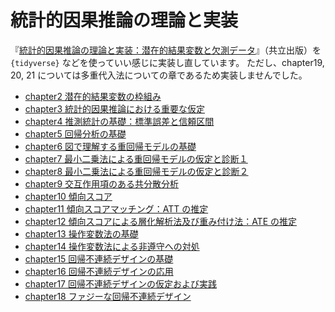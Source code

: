 # 統計的因果推論の理論と実装

『[統計的因果推論の理論と実装：潜在的結果変数と欠測データ](https://www.kyoritsu-pub.co.jp/book/b10011781.html)』（共立出版）を `{tidyverse}` などを使っていい感じに実装し直しています。
ただし、chapter19, 20, 21 については多重代入法についての章であるため実装しませんでした。

- [chapter2 潜在的結果変数の枠組み](./chapter2.md)
- [chapter3 統計的因果推論における重要な仮定](./chapter3.md)
- [chapter4 推測統計の基礎：標準誤差と信頼区間](./chapter4.md)
- [chapter5 回帰分析の基礎](./chapter5.md)
- [chapter6 図で理解する重回帰モデルの基礎](./chapter6.md)
- [chapter7 最小二乗法による重回帰モデルの仮定と診断１](./chapter7.md)
- [chapter8 最小二乗法による重回帰モデルの仮定と診断２](./chapter8.md)
- [chapter9 交互作用項のある共分散分析](./chapter9.md)
- [chapter10 傾向スコア](./chapter10.md)
- [chapter11 傾向スコアマッチング：ATT の推定](./chapter11.md)
- [chapter12 傾向スコアによる層化解析法及び重み付け法：ATE の推定](./chapter12.md)
- [chapter13 操作変数法の基礎](./chapter13.md)
- [chapter14 操作変数法による非遵守への対処](./chapter14.md)
- [chapter15 回帰不連続デザインの基礎](./chapter15.md)
- [chapter16 回帰不連続デザインの応用](./chapter16.md)
- [chapter17 回帰不連続デザインの仮定および実践](./chapter17.md)
- [chapter18 ファジーな回帰不連続デザイン](./chapter18.md)
